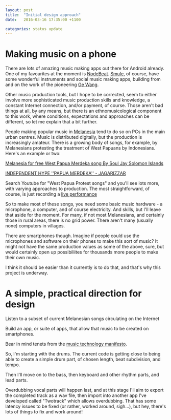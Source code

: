 ```yaml
---
layout: post
title:  "Initial design approach"
date:   2016-03-16 17:35:00 +1100

categories: status update
---
```

# Making music on a phone

There are lots of amazing music making apps out there for Android already. One
of my favourites at the moment is [NodeBeat](http://nodebeat.com/). [Smule](http://www.smule.com), of course, have some wonderful instruments and social music
making apps, building from and on the work of the pioneering [Ge Wang](https://ccrma.stanford.edu/~ge/).

Other music production tools, but I hope to be corrected, seem to either
involve more sophisticated music production skills and knowledge, a constant
Internet connection, and/or payment, of course. Those aren't bad things at all,
by any means, but there is an ethnomusicological component to this work, where
conditions, expectations and approaches can be different, so let me explain
that a bit further.

People making popular music in
[Melanesia](https://en.wikipedia.org/wiki/Melanesia) tend to do so on PCs in
the main urban centres. Music is distributed digitally, but the production is
increasingly amateur. There is a growing body of songs, for example, by
Melanesians protesting the treatment of West Papuans by Indonesians. Here's an
example or two:

[Melanesia for free West Papua Merdeka song By Soul Jay Solomon Islands](https://www.youtube.com/watch?v=kv9SQap_9z4)

[INDEPENDENT HYPE ''PAPUA MERDEKA'' - JAGARIZZAR](https://www.youtube.com/watch?v=Ze8Kf3HHVjk&index=7&list=PLbnE0gGnABakeGFjUvW3XwzvjaV-8qyaF)

Search Youtube for "West Papua Protest songs" and you'll see lots more, with
varying approaches to production. The most straightforward, of course, is just
recording a [live performance](https://www.youtube.com/watch?v=GMNBCu8iDKA)

So to make most of these songs, you need some basic music hardware - a
microphone, a computer, and of course electricity. And skills, but I'll leave
that aside for the moment. For many, if not most Melanesians, and certainly
those in rural areas, there is no grid power. There aren't many (usually none)
computers in villages.

There are smartphones though. Imagine if people could use the microphones and
software on their phones to make this sort of music? It might not have the same
production values as some of the above, sure, but would certainly open up
possibiliites for thousands more people to make their own music.

I think it should be easier than it currently is to do that, and that's why this project is underway. 

# A simple, practical direction for design

Listen to a subset of current Melanesian songs circulating on the Internet

Build an app, or suite of apps, that allow that music to be created on smartphones.

Bear in mind tenets from the [music technology manifesto](http://www.musictechifesto.org).

So, I'm starting with the drums. The current code is getting close to being able to create a simple drum part, of chosen length, beat subdivision, and tempo.

Then I'll move on to the bass, then keyboard and other rhythm parts, and lead parts.

Overdubbing vocal parts will happen last, and at this stage I'll aim to export
the completed track as a wav file, then import into another app I've developed
called "Twotrack" which allows overdubbing. That has some latency issues to be
fixed (or rather, worked around, sigh...), but hey, there's lots of things to
fix and work around!












